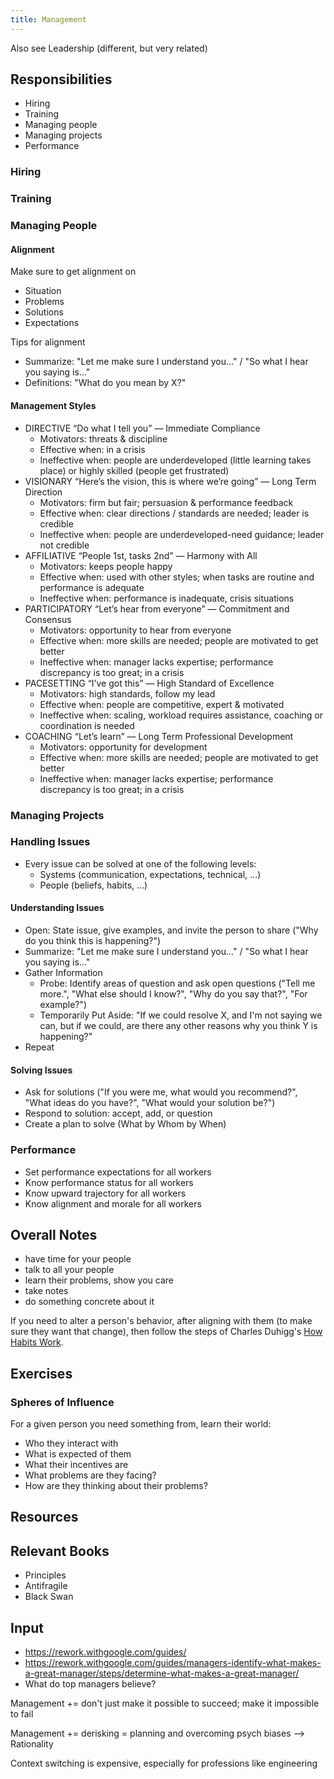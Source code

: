 ```yaml
---
title: Management
---
```


Also see Leadership (different, but very related)

## Responsibilities
- Hiring
- Training
- Managing people
- Managing projects
- Performance

### Hiring

### Training

### Managing People

#### Alignment
Make sure to get alignment on
- Situation
- Problems
- Solutions
- Expectations

Tips for alignment
- Summarize: "Let me make sure I understand you..." / "So what I hear you saying is..."
- Definitions: "What do you mean by X?"

#### Management Styles
- DIRECTIVE “Do what I tell you” — Immediate Compliance
  - Motivators: threats & discipline
  - Effective when: in a crisis
  - Ineffective when: people are underdeveloped (little learning takes place) or highly skilled (people get frustrated)
- VISIONARY “Here’s the vision, this is where we’re going” — Long Term Direction
  - Motivators: firm but fair; persuasion & performance feedback
  - Effective when: clear directions / standards are needed; leader is credible
  - Ineffective when: people are underdeveloped-need guidance; leader not credible
- AFFILIATIVE “People 1st, tasks 2nd” — Harmony with All
  - Motivators: keeps people happy
  - Effective when: used with other styles; when tasks are routine and performance is adequate
  - Ineffective when: performance is inadequate, crisis situations
- PARTICIPATORY “Let’s hear from everyone” — Commitment and Consensus
  - Motivators: opportunity to hear from everyone
  - Effective when: more skills are needed; people are motivated to get better
  - Ineffective when: manager lacks expertise; performance discrepancy is too great; in a crisis
- PACESETTING “I’ve got this” — High Standard of Excellence
  - Motivators: high standards, follow my lead
  - Effective when: people are competitive, expert & motivated
  - Ineffective when: scaling, workload requires assistance, coaching or coordination is needed
- COACHING “Let’s learn” — Long Term Professional Development
  - Motivators: opportunity for development
  - Effective when: more skills are needed; people are motivated to get better
  - Ineffective when: manager lacks expertise; performance discrepancy is too great; in a crisis

### Managing Projects


### Handling Issues
- Every issue can be solved at one of the following levels:
  - Systems (communication, expectations, technical, ...)
  - People (beliefs, habits, ...)

#### Understanding Issues
- Open: State issue, give examples, and invite the person to share ("Why do you think this is happening?")
- Summarize: "Let me make sure I understand you..." / "So what I hear you saying is..."
- Gather Information
  - Probe: Identify areas of question and ask open questions ("Tell me more.", "What else should I know?", "Why do you say that?", "For example?")
  - Temporarily Put Aside: "If we could resolve X, and I'm not saying we can, but if we could, are there any other reasons why you think Y is happening?"
- Repeat

#### Solving Issues
- Ask for solutions ("If you were me, what would you recommend?", "What ideas do you have?", "What would your solution be?")
- Respond to solution: accept, add, or question
- Create a plan to solve (What by Whom by When)


### Performance
- Set performance expectations for all workers
- Know performance status for all workers
- Know upward trajectory for all workers
- Know alignment and morale for all workers


## Overall Notes
- have time for your people
- talk to all your people
- learn their problems, show you care
- take notes
- do something concrete about it

If you need to alter a person's behavior, after aligning with them (to make sure they want that change), then follow the steps of Charles Duhigg's [How Habits Work](https://charlesduhigg.com/how-habits-work/).

## Exercises

### Spheres of Influence
For a given person you need something from, learn their world:
- Who they interact with
- What is expected of them
- What their incentives are
- What problems are they facing?
- How are they thinking about their problems?

## Resources

## Relevant Books
- Principles
- Antifragile
- Black Swan

## Input
- https://rework.withgoogle.com/guides/
- https://rework.withgoogle.com/guides/managers-identify-what-makes-a-great-manager/steps/determine-what-makes-a-great-manager/
- What do top managers believe?

Management += don't just make it possible to succeed; make it impossible to fail

Management += derisking = planning and overcoming psych biases --> Rationality

Context switching is expensive, especially for professions like engineering
